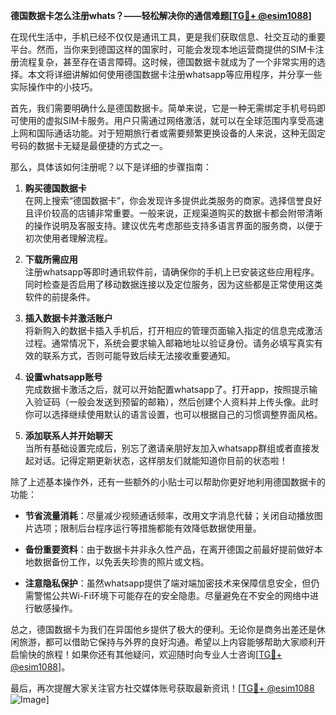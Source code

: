**德国数据卡怎么注册whats？——轻松解决你的通信难题[[TG💪+ @esim1088](https://t.me/s/esim1088)]**

在现代生活中，手机已经不仅仅是通讯工具，更是我们获取信息、社交互动的重要平台。然而，当你来到德国这样的国家时，可能会发现本地运营商提供的SIM卡注册流程复杂，甚至存在语言障碍。这时候，德国数据卡就成为了一个非常实用的选择。本文将详细讲解如何使用德国数据卡注册whatsapp等应用程序，并分享一些实际操作中的小技巧。

首先，我们需要明确什么是德国数据卡。简单来说，它是一种无需绑定手机号码即可使用的虚拟SIM卡服务。用户只需通过网络激活，就可以在全球范围内享受高速上网和国际通话功能。对于短期旅行者或需要频繁更换设备的人来说，这种无固定号码的数据卡无疑是最便捷的方式之一。

那么，具体该如何注册呢？以下是详细的步骤指南：

1. **购买德国数据卡**  
   在网上搜索“德国数据卡”，你会发现许多提供此类服务的商家。选择信誉良好且评价较高的店铺非常重要。一般来说，正规渠道购买的数据卡都会附带清晰的操作说明及客服支持。建议优先考虑那些支持多语言界面的服务商，以便于初次使用者理解流程。

2. **下载所需应用**  
   注册whatsapp等即时通讯软件前，请确保你的手机上已安装这些应用程序。同时检查是否启用了移动数据连接以及定位服务，因为这些都是正常使用这类软件的前提条件。

3. **插入数据卡并激活账户**  
   将新购入的数据卡插入手机后，打开相应的管理页面输入指定的信息完成激活过程。通常情况下，系统会要求输入邮箱地址以验证身份。请务必填写真实有效的联系方式，否则可能导致后续无法接收重要通知。

4. **设置whatsapp账号**  
   完成数据卡激活之后，就可以开始配置whatsapp了。打开app，按照提示输入验证码（一般会发送到预留的邮箱），然后创建个人资料并上传头像。此时你可以选择继续使用默认的语言设置，也可以根据自己的习惯调整界面风格。

5. **添加联系人并开始聊天**  
   当所有基础设置完成后，别忘了邀请亲朋好友加入whatsapp群组或者直接发起对话。记得定期更新状态，这样朋友们就能知道你目前的状态啦！

除了上述基本操作外，还有一些额外的小贴士可以帮助你更好地利用德国数据卡的功能：

- **节省流量消耗**：尽量减少视频通话频率，改用文字消息代替；关闭自动播放图片选项；限制后台程序运行等措施都能有效降低数据使用量。
  
- **备份重要资料**：由于数据卡并非永久性产品，在离开德国之前最好提前做好本地数据备份工作，以免丢失珍贵的照片或文档。
  
- **注意隐私保护**：虽然whatsapp提供了端对端加密技术来保障信息安全，但仍需警惕公共Wi-Fi环境下可能存在的安全隐患。尽量避免在不安全的网络中进行敏感操作。

总之，德国数据卡为我们在异国他乡提供了极大的便利。无论你是商务出差还是休闲旅游，都可以借助它保持与外界的良好沟通。希望以上内容能够帮助大家顺利开启愉快的旅程！如果你还有其他疑问，欢迎随时向专业人士咨询[[TG💪+ @esim1088](https://t.me/s/esim1088)]。

最后，再次提醒大家关注官方社交媒体账号获取最新资讯！[[TG💪+ @esim1088](https://t.me/s/esim1088) ![Image](https://i.postimg.cc/4NQfJmqS/Snipaste-2025-05-13-00-14-12.png)]